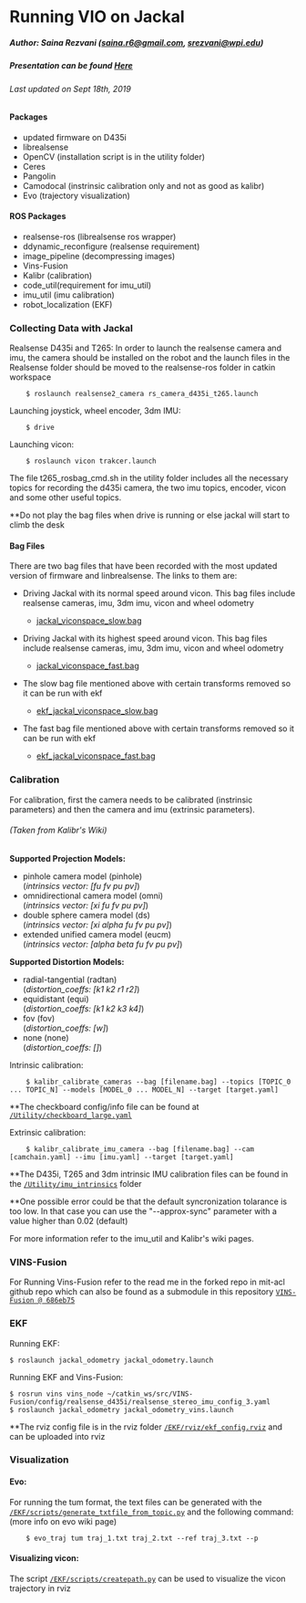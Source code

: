 # Running VIO on Jackal
##### Author: Saina Rezvani (saina.r6@gmail.com, srezvani@wpi.edu)
##### Presentation can be found [Here](https://docs.google.com/presentation/d/1mA3TWaiyB9V24z-W7W0Zaq33_DxgVm4Up-m9AwFyCLQ/edit?usp=sharing)
###### Last updated on Sept 18th, 2019

#### Packages

- updated firmware on D435i
- librealsense
- OpenCV (installation script is in the utility folder)
- Ceres
- Pangolin
- Camodocal (instrinsic calibration only and not as good as kalibr)
- Evo (trajectory visualization)

#### ROS Packages

- realsense-ros (librealsense ros wrapper)
- ddynamic_reconfigure (realsense requirement)
- image_pipeline (decompressing images)
- Vins-Fusion
- Kalibr (calibration)
- code_util(requirement for imu_util)
- imu_util (imu calibration)
- robot_localization (EKF)


### Collecting Data with Jackal
    
Realsense D435i and T265:
In order to launch the realsense camera and imu, the camera should be installed on the robot and
the launch files in the Realsense folder should be moved to the realsense-ros folder in catkin workspace
    
        $ roslaunch realsense2_camera rs_camera_d435i_t265.launch

Launching joystick, wheel encoder, 3dm IMU:

        $ drive

Launching vicon:

        $ roslaunch vicon trakcer.launch

The file t265_rosbag_cmd.sh in the utility folder includes all the necessary topics for recording the d435i camera, the two imu topics, encoder, vicon and some other useful topics.

**Do not play the bag files when drive is running or else jackal will start to climb the desk

#### Bag Files

There are two bag files that have been recorded with the most updated version of firmware and linbrealsense. The links to them are:
        
- Driving Jackal with its normal speed around vicon. This bag files include realsense cameras, imu, 3dm imu, vicon and wheel odometry
    - [jackal_viconspace_slow.bag](https://drive.google.com/file/d/1sYsLxxQK4xXeZ2eT8oC1rTMDJ9iRvvsF/view?usp=sharing)

- Driving Jackal with its highest speed around vicon. This bag files include realsense cameras, imu, 3dm imu, vicon and wheel odometry
    - [jackal_viconspace_fast.bag](https://drive.google.com/file/d/1Sj_o6rLlZ8asjuD_INz8Q8w4T9Vs7vZe/view?usp=sharing)

- The slow bag file mentioned above with certain transforms removed so it can be run with ekf
    - [ekf_jackal_viconspace_slow.bag](https://drive.google.com/file/d/1sNZpI5NwlZFr0Y0Gnzkj7Kvy9_LBqBDY/view?usp=sharing)

- The fast bag file mentioned above with certain transforms removed so it can be run with ekf
    - [ekf_jackal_viconspace_fast.bag](https://drive.google.com/file/d/1v4F5ocN3PDI-fmBtvf-nsM0RgnOoJGDh/view?usp=sharing)

### Calibration

For calibration, first the camera needs to be calibrated (instrinsic parameters) and then the camera and imu (extrinsic parameters).

###### (Taken from Kalibr's Wiki)
**Supported Projection Models:**

- pinhole camera model (pinhole)\
    (*intrinsics vector: [fu fv pu pv]*)
- omnidirectional camera model (omni)\
    (*intrinsics vector: [xi fu fv pu pv]*)
- double sphere camera model (ds)\
    (*intrinsics vector: [xi alpha fu fv pu pv]*)
- extended unified camera model (eucm)\
    (*intrinsics vector: [alpha beta fu fv pu pv]*)

**Supported Distortion Models:**

- radial-tangential (radtan)\
    (*distortion_coeffs: [k1 k2 r1 r2]*)
- equidistant (equi)\
    (*distortion_coeffs: [k1 k2 k3 k4]*)
- fov (fov)\
    (*distortion_coeffs: [w]*)
- none (none)\
    (*distortion_coeffs: []*)


Intrinsic calibration: 

        $ kalibr_calibrate_cameras --bag [filename.bag] --topics [TOPIC_0 ... TOPIC_N] --models [MODEL_0 ... MODEL_N] --target [target.yaml]

**The checkboard config/info file can be found at [`/Utility/checkboard_large.yaml`](./Utility/checkboard_large.yaml)

Extrinsic calibration:

        $ kalibr_calibrate_imu_camera --bag [filename.bag] --cam [camchain.yaml] --imu [imu.yaml] --target [target.yaml]

**The D435i, T265 and 3dm intrinsic IMU calibration files can be found in the [`/Utility/imu_intrinsics`](./Utility/imu_intrinsics) folder

**One possible error could be that the default syncronization tolarance is too low. In that case you can use the "--approx-sync" parameter with a value higher than 0.02 (default)

For more information refer to the imu_util and Kalibr's wiki pages.

### VINS-Fusion

For Running Vins-Fusion refer to the read me in the forked repo in mit-acl github repo which can also be found as a submodule in this repository [`VINS-Fusion @ 686eb75`](./VINS-Fusion@686eb75)

### EKF

Running EKF:

    $ roslaunch jackal_odometry jackal_odometry.launch

Running EKF and Vins-Fusion:

    $ rosrun vins vins_node ~/catkin_ws/src/VINS-Fusion/config/realsense_d435i/realsense_stereo_imu_config_3.yaml
    $ roslaunch jackal_odometry jackal_odometry_vins.launch

**The rviz config file is in the rviz folder [`/EKF/rviz/ekf_config.rviz`](./EKF/rviz/ekf_config.rviz) and can be uploaded into rviz

### Visualization

#### Evo:

For running the tum format, the text files can be generated with the [`/EKF/scripts/generate_txtfile_from_topic.py`](./EKF/scripts/generate_txtfile_from_topic.py) and the following command: (more info on evo wiki page)

        $ evo_traj tum traj_1.txt traj_2.txt --ref traj_3.txt --p

#### Visualizing vicon:

The script [`/EKF/scripts/createpath.py`](./EKF/scripts/createpath.py) can be used to visualize the vicon trajectory in rviz




    
